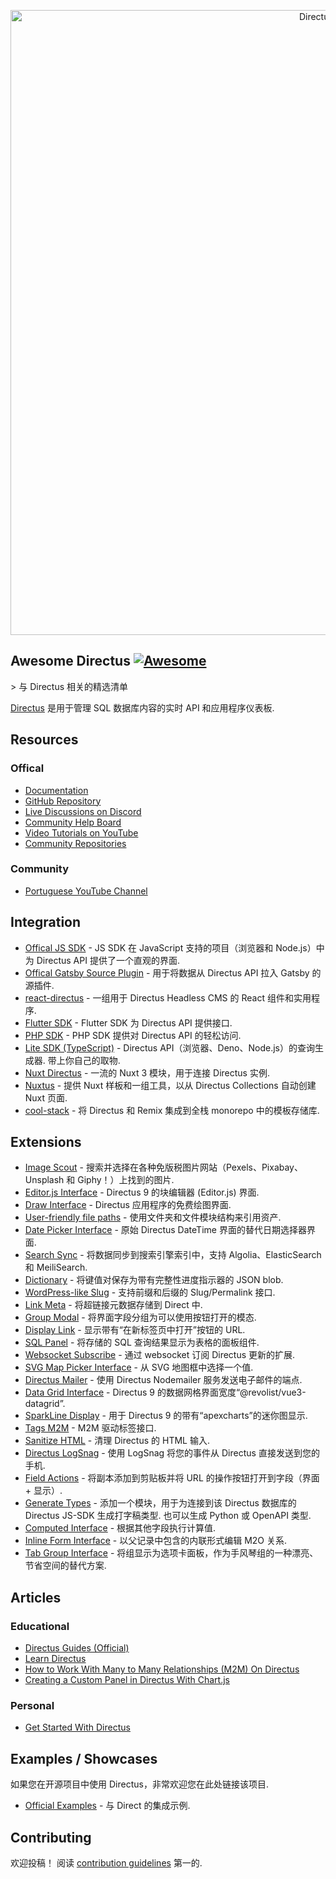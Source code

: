 <div class="github-widget" data-repo="directus-community/awesome-directus"></div>
<p align="center"><a href="https://directus.io"><img alt="Directus Logo" src="https://user-images.githubusercontent.com/522079/158864859-0fbeae62-9d7a-4619-b35e-f8fa5f68e0c8.png" width="1000px"></a></p>

## Awesome Directus [![Awesome](https://awesome.re/badge.svg)](https://awesome.re)

&gt; 与 Directus 相关的精选清单

[Directus](https://directus.io) 是用于管理 SQL 数据库内容的实时 API 和应用程序仪表板.



## Resources

### Offical

- [Documentation](https://docs.directus.io/getting-started/introduction/)
- [GitHub Repository](https://github.com/directus/directus)
- [Live Discussions on Discord](https://directus.chat)
- [Community Help Board](https://github.com/directus/directus/discussions/categories/q-a)
- [Video Tutorials on YouTube](https://www.youtube.com/c/DirectusVideos/featured)
- [Community Repositories](https://github.com/directus-community)

### Community

- [Portuguese YouTube Channel](https://www.youtube.com/c/DirectusBR)

## Integration

- [Offical JS SDK](https://www.npmjs.com/package/@directus/sdk) - JS SDK 在 JavaScript 支持的项目（浏览器和 Node.js）中为 Directus API 提供了一个直观的界面.
- [Offical Gatsby Source Plugin](https://www.npmjs.com/package/@directus/gatsby-source-directus) - 用于将数据从 Directus API 拉入 Gatsby 的源插件.
- [react-directus](https://github.com/gremo/react-directus) - 一组用于 Directus Headless CMS 的 React 组件和实用程序.
- [Flutter SDK](https://pub.dev/packages/directus) - Flutter SDK 为 Directus API 提供接口.
- [PHP SDK](https://github.com/alantiller/directus-php-sdk) - PHP SDK 提供对 Directus API 的轻松访问.
- [Lite SDK (TypeScript)](https://github.com/jacoborus/directus-lite-sdk)  - Directus API（浏览器、Deno、Node.js）的查询生成器. 带上你自己的取物.
- [Nuxt Directus](https://github.com/directus-community/nuxt-directus) - 一流的 Nuxt 3 模块，用于连接 Directus 实例.
- [Nuxtus](https://nuxtus.com) - 提供 Nuxt 样板和一组工具，以从 Directus Collections 自动创建 Nuxt 页面.
- [cool-stack](https://github.com/tdsoftpl/cool-stack) - 将 Directus 和 Remix 集成到全栈 monorepo 中的模板存储库.

## Extensions

- [Image Scout](https://github.com/resauce-dev/directus-image-scout?ref=awesome-directus) - 搜索并选择在各种免版税图片网站（Pexels、Pixabay、Unsplash 和 Giphy！）上找到的图片.
- [Editor.js Interface](https://github.com/dimitrov-adrian/directus-extension-editorjs-interface) - Directus 9 的块编辑器 (Editor.js) 界面.
- [Draw Interface](https://github.com/jesusgp22/directus-draw-interface) - Directus 应用程序的免费绘图界面.
- [User-friendly file paths](https://gist.github.com/ToJans/fa18e2a7363edd24be6ad8dda2dd0232) - 使用文件夹和文件模块结构来引用资产.
- [Date Picker Interface](https://github.com/u12206050/directus-9-date-picker-interface) - 原始 Directus DateTime 界面的替代日期选择器界面.
- [Search Sync](https://github.com/dimitrov-adrian/directus-extension-searchsync) - 将数据同步到搜索引擎索引中，支持 Algolia、ElasticSearch 和 Meil​​iSearch.
- [Dictionary](https://github.com/georgexchelebiev/directus-dictionary) - 将键值对保存为带有完整性进度指示器的 JSON blob.
- [WordPress-like Slug](https://github.com/dimitrov-adrian/directus-extension-wpslug-interface) - 支持前缀和后缀的 Slug/Permalink 接口.
- [Link Meta](https://github.com/dimitrov-adrian/directus-extension-linkmeta) - 将超链接元数据存储到 Direct 中.
- [Group Modal](https://github.com/dimitrov-adrian/directus-extension-group-modal-interface) - 将界面字段分组为可以使用按钮打开的模态.
- [Display Link](https://github.com/jacoborus/directus-extension-display-link) - 显示带有“在新标签页中打开”按钮的 URL.
- [SQL Panel](https://github.com/harish2704/directus-sql-panel) - 将存储的 SQL 查询结果显示为表格的面板组件.
- [Websocket Subscribe](https://github.com/br41nslug/directus-websocket-subscribe) - 通过 websocket 订阅 Directus 更新的扩展. 
- [SVG Map Picker Interface](https://github.com/dimitrov-adrian/directus-extension-svgmap-picker-interface) - 从 SVG 地图框中选择一个值.
- [Directus Mailer](https://github.com/ryntab/Directus-Mailer) - 使用 Directus Nodemailer 服务发送电子邮件的端点.
- [Data Grid Interface](https://github.com/seymoe/directus-extension-vgrid-interface) - Directus 9 的数据网格界面宽度“@revolist/vue3-datagrid”.
- [SparkLine Display](https://github.com/seymoe/directus-extension-sparkline-display) - 用于 Directus 9 的带有“apexcharts”的迷你图显示.
- [Tags M2M](https://github.com/dimitrov-adrian/directus-extension-tags-m2m-interface) - M2M 驱动标签接口.
- [Sanitize HTML](https://github.com/licitdev/directus-extension-sanitize-html) - 清理 Directus 的 HTML 输入.
- [Directus LogSnag](https://github.com/Intevel/directus-logsnag) - 使用 LogSnag 将您的事件从 Directus 直接发送到您的手机.
- [Field Actions](https://github.com/utomic-media/directus-extension-field-actions) - 将副本添加到剪贴板并将 URL 的操作按钮打开到字段（界面 + 显示）.
- [Generate Types](https://github.com/maltejur/directus-extension-generate-types)  - 添加一个模块，用于为连接到该 Directus 数据库的 Directus JS-SDK 生成打字稿类型. 也可以生成 Python 或 OpenAPI 类型.
- [Computed Interface](https://github.com/rezo-labs/directus-extension-computed-interface) - 根据其他字段执行计算值.
- [Inline Form Interface](https://github.com/hanneskuettner/directus-extension-inline-form-interface) - 以父记录中包含的内联形式编辑 M2O 关系.
- [Tab Group Interface](https://github.com/hanneskuettner/directus-extension-group-tabs-interface) - 将组显示为选项卡面板，作为手风琴组的一种漂亮、节省空间的替代方案.

## Articles

### Educational

- [Directus Guides (Official)](https://directus.io/guides/)
- [Learn Directus](https://learndirectus.com/)
- [How to Work With Many to Many Relationships (M2M) On Directus](https://medium.com/@bianperotti/how-i-made-a-many-to-many-relationship-on-directus-b158ff55de7e)
- [Creating a Custom Panel in Directus With Chart.js](https://blog.eperedo.com/2023/02/14/custom-panel-directus-chart-js)

### Personal

- [Get Started With Directus](https://medium.com/7span/no-code-backend-get-started-with-directus-7876bffdbd1d)

## Examples / Showcases

如果您在开源项目中使用 Directus，非常欢迎您在此处链接该项目.

- [Official Examples](https://github.com/directus/examples) - 与 Direct 的集成示例.

## Contributing

欢迎投稿！ 阅读 [contribution guidelines](https://github.com/directus-community/awesome-directus/blob/master/contributing.md) 第一的.
